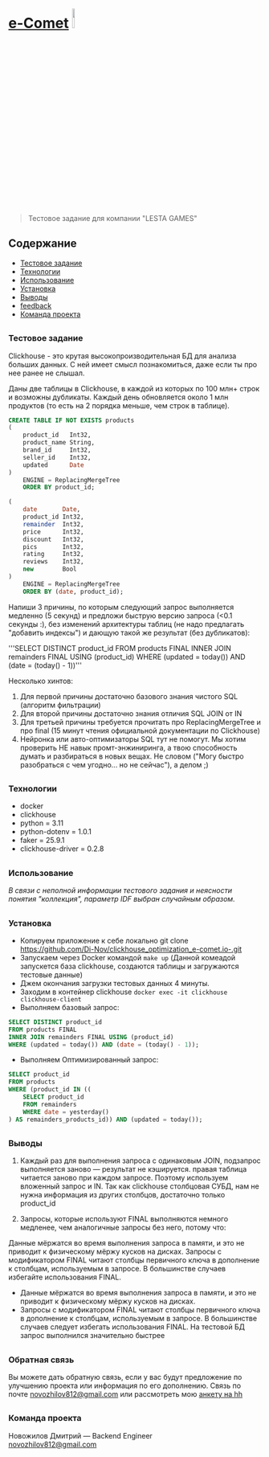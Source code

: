# [e-Comet](https://e-comet.io/ "ссылка на сайт") <img src="https://hh.ru/employer-logo/3910308.png" style="object-fit: cover; width:10%;" >

> Тестовое задание для компании "LESTA GAMES"

## Содержание

* [Тестовое задание](#test)
* [Технологии](#teh)
* [Использование](#use)
* [Установка](#t)
* [Выводы](#conclusions)
* [feedback](#contr)
* [Команда проекта](#team)

## <h3 id="test">Тестовое задание</h3>

Clickhouse - это крутая высокопроизводительная БД для анализа больших данных. С ней имеет смысл познакомиться, даже если
ты про нее ранее не слышал.

Даны две таблицы в Clickhouse, в каждой из которых по 100 млн+ строк и возможны дубликаты. Каждый день обновляется около
1 млн продуктов (то есть на 2 порядка меньше, чем строк в таблице).

``` SQL
CREATE TABLE IF NOT EXISTS products
(
    product_id   Int32,
    product_name String,
    brand_id     Int32,
    seller_id    Int32,
    updated      Date
)
    ENGINE = ReplacingMergeTree
    ORDER BY product_id;
```

``` SQL
(
    date       Date,
    product_id Int32,
    remainder  Int32,
    price      Int32,
    discount   Int32,
    pics       Int32,
    rating     Int32,
    reviews    Int32,
    new        Bool
)
    ENGINE = ReplacingMergeTree
    ORDER BY (date, product_id);
```

Напиши 3 причины, по которым следующий запрос выполняется медленно (5 секунд) и предложи быструю версию запроса (<0.1
секунды :), без изменений архитектуры таблиц (не надо предлагать "добавить индексы") и дающую такой же результат (без
дубликатов):

'''SELECT DISTINCT product_id
FROM products FINAL
INNER JOIN remainders FINAL USING (product_id)
WHERE (updated = today()) AND (date = (today() - 1))'''

Несколько хинтов:

1. Для первой причины достаточно базового знания чистого SQL (алгоритм фильтрации)
2. Для второй причины достаточно знания отличия SQL JOIN от IN
3. Для третьей причины требуется прочитать про ReplacingMergeTree и про final (15 минут чтения официальной документации
   по Clickhouse)
4. Нейронка или авто-оптимизаторы SQL тут не помогут. Мы хотим проверить НЕ навык промт-энжиниринга, а твою способность
   думать и разбираться в новых вещах. Не словом ("Могу быстро разобраться с чем угодно... но не сейчас"), а делом ;)

## <h3 id="teh">Технологии</h3>

+ docker
+ clickhouse
+ python = 3.11
+ python-dotenv = 1.0.1
+ faker = 25.9.1
+ clickhouse-driver = 0.2.8

## <h3 id="use">Использование</h3>

*В связи с неполной информации тестового задания и неясности понятия "коллекция", параметр IDF выбран случайным
образом.*

## <h3 id="t">Установка</h3>

* Копируем приложение к себе локально git clone https://github.com/Di-Nov/clickhouse_optimization_e-comet.io-.git
* Запускаем через Docker командой `make up` (Данной комеадой запускется база clickhouse, создаются таблицы и загружаются
  тестовые данные)
* Джем окончания загрузки тестовых данных 4 минуты.
* Заходим в контейнер clickhouse `docker exec -it clickhouse clickhouse-client`
* Выполняем базовый запрос:

``` SQL
SELECT DISTINCT product_id
FROM products FINAL
INNER JOIN remainders FINAL USING (product_id)
WHERE (updated = today()) AND (date = (today() - 1));
```

* Выполняем Оптимизированный запрос:

``` SQL
SELECT product_id
FROM products
WHERE (product_id IN ((
    SELECT product_id
    FROM remainders
    WHERE date = yesterday()
) AS remainders_products_id)) AND (updated = today());
```

## <h3 id="conclusions">Выводы</h3>

1) Каждый раз для выполнения запроса с одинаковым JOIN, подзапрос выполняется заново — результат не кэшируется. правая
таблица читается заново при каждом запросе. Поэтому используем вложенный запрос и IN.
Так как clickhouse столбцовая СУБД, нам не нужна информация из других столбцов, достаточно только product_id

2) Запросы, которые используют FINAL выполняются немного медленее, чем аналогичные запросы без него, потому что:

Данные мёржатся во время выполнения запроса в памяти, и это не приводит к физическому мёржу кусков на дисках.
Запросы с модификатором FINAL читают столбцы первичного ключа в дополнение к столбцам, используемым в запросе.
В большинстве случаев избегайте использования FINAL.

- Данные мёржатся во время выполнения запроса в памяти, и это не приводит к физическому мёржу кусков на дисках.
- Запросы с модификатором FINAL читают столбцы первичного ключа в дополнение к столбцам, используемым в запросе.
  В большинстве случаев следует избегать использования FINAL. На тестовой БД запрос выполнился значительно быстрее

## <h3 id="feedback">Обратная связь</h3>

Вы можете дать обратную связь, если у вас будут предложение по улучшению проекта или информация по его дополнению.
Связь по почте novozhilov812@gmail.com или рассмотреть
мою [анкету на hh](https://spb.hh.ru/resume/470b7c08ff0be7838d0039ed1f594f75313234 "ссылка на HH")

## <h3 id="team">Команда проекта</h3>

Новожилов Дмитрий — Backend Engineer <br>
novozhilov812@gmail.com
